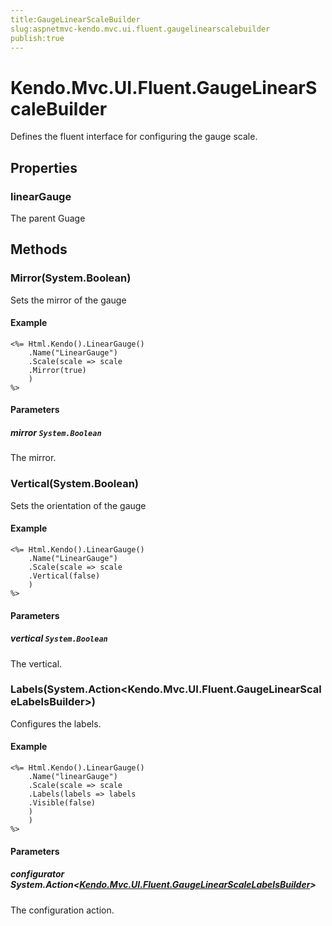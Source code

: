```yaml
---
title:GaugeLinearScaleBuilder
slug:aspnetmvc-kendo.mvc.ui.fluent.gaugelinearscalebuilder
publish:true
---
```


# Kendo.Mvc.UI.Fluent.GaugeLinearScaleBuilder
Defines the fluent interface for configuring the gauge scale.


## Properties
### linearGauge
The parent Guage



## Methods

### Mirror(System.Boolean)
Sets the mirror of the gauge

#### Example

    <%= Html.Kendo().LinearGauge()
        .Name("LinearGauge")
        .Scale(scale => scale
        .Mirror(true)
        )
    %>
        


#### Parameters

##### mirror `System.Boolean`
The mirror.




### Vertical(System.Boolean)
Sets the orientation of the gauge

#### Example

    <%= Html.Kendo().LinearGauge()
        .Name("LinearGauge")
        .Scale(scale => scale
        .Vertical(false)
        )
    %>
        


#### Parameters

##### vertical `System.Boolean`
The vertical.




### Labels(System.Action\<Kendo.Mvc.UI.Fluent.GaugeLinearScaleLabelsBuilder\>)
Configures the labels.

#### Example

    <%= Html.Kendo().LinearGauge()
        .Name("linearGauge")
        .Scale(scale => scale
        .Labels(labels => labels
        .Visible(false)
        )
        )
    %>
        


#### Parameters

##### configurator System.Action<[Kendo.Mvc.UI.Fluent.GaugeLinearScaleLabelsBuilder](/api/wrappers/aspnet-mvc/Kendo.Mvc.UI.Fluent/GaugeLinearScaleLabelsBuilder)>
The configuration action.





